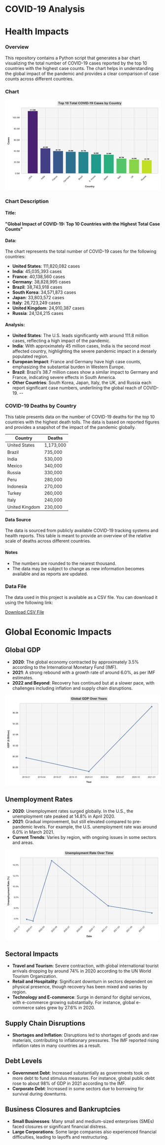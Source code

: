 # COVID-19  Analysis

# Health Impacts 

### Overview

This repository contains a Python script that generates a bar chart visualizing the total number of COVID-19 cases reported by the top 10 countries with the highest case counts. The chart helps in understanding the global impact of the pandemic and provides a clear comparison of case counts across different countries.

### Chart

![](plot_styled_updated.png)




### Chart Description

#### Title:
**"Global Impact of COVID-19: Top 10 Countries with the Highest Total Case Counts"**

#### Data:
The chart represents the total number of COVID-19 cases for the following countries:

- **United States**: 111,820,082 cases
- **India**: 45,035,393 cases
- **France**: 40,138,560 cases
- **Germany**: 38,828,995 cases
- **Brazil**: 38,743,918 cases
- **South Korea**: 34,571,873 cases
- **Japan**: 33,803,572 cases
- **Italy**: 26,723,249 cases
- **United Kingdom**: 24,910,387 cases
- **Russia**: 24,124,215 cases

#### Analysis:

- **United States**: The U.S. leads significantly with around 111.8 million cases, reflecting a high impact of the pandemic.
- **India**: With approximately 45 million cases, India is the second most affected country, highlighting the severe pandemic impact in a densely populated region.
- **European Impact**: France and Germany have high case counts, emphasizing the substantial burden in Western Europe.
- **Brazil**: Brazil’s 38.7 million cases show a similar impact to Germany and France, indicating severe effects in South America.
- **Other Countries**: South Korea, Japan, Italy, the UK, and Russia each report significant case numbers, underlining the global reach of COVID-19.
--
### COVID-19 Deaths by Country

This table presents data on the number of COVID-19 deaths for the top 10 countries with the highest death tolls. The data is based on reported figures and provides a snapshot of the impact of the pandemic globally. 

| **Country**       | **Deaths** |
|-------------------|------------|
| United States     | 1,173,000  |
| Brazil            | 735,000    |
| India             | 530,000    |
| Mexico            | 340,000    |
| Russia            | 330,000    |
| Peru              | 280,000    |
| Indonesia         | 270,000    |
| Turkey            | 260,000    |
| Italy             | 240,000    |
| United Kingdom    | 230,000    |

#### Data Source

The data is sourced from publicly available COVID-19 tracking systems and health reports. This table is meant to provide an overview of the relative scale of deaths across different countries.

#### Notes

- The numbers are rounded to the nearest thousand.
- The data may be subject to change as new information becomes available and as reports are updated.

  
### Data File

The data used in this project is available as a CSV file. You can download it using the following link:

[Download CSV File](https://github.com/AlaFadeli/Covid-19-data-visualization/blob/master/country_wise_latest.csv)



# Global Economic Impacts

## **Global GDP**
   - **2020**: The global economy contracted by approximately 3.5% according to the International Monetary Fund (IMF).
   - **2021**: A strong rebound with a growth rate of around 6.0%, as per IMF estimates.
   - **2022 and Beyond**: Recovery has continued but at a slower pace, with challenges including inflation and supply chain disruptions.

![](global_gdp_line_chart.png)



## **Unemployment Rates**
   - **2020**: Unemployment rates surged globally. In the U.S., the unemployment rate peaked at 14.8% in April 2020.
   - **2021**: Gradual improvement, but still elevated compared to pre-pandemic levels. For example, the U.S. unemployment rate was around 6.0% in March 2021.
   - **Current Trends**: Varies by region, with ongoing issues in some sectors and areas.

![](unemployment_rate_line_chart.png)




## **Sectoral Impacts**
   - **Travel and Tourism**: Severe contraction, with global international tourist arrivals dropping by around 74% in 2020 according to the UN World Tourism Organization.
   - **Retail and Hospitality**: Significant downturn in sectors dependent on physical presence, though recovery has been mixed and varies by region.
   - **Technology and E-commerce**: Surge in demand for digital services, with e-commerce growing substantially. For instance, global e-commerce sales grew by 27.6% in 2020.

## **Supply Chain Disruptions**
   - **Shortages and Inflation**: Disruptions led to shortages of goods and raw materials, contributing to inflationary pressures. The IMF reported rising inflation rates in many countries as a result.

## **Debt Levels**
   - **Government Debt**: Increased substantially as governments took on more debt to fund stimulus measures. For instance, global public debt rose to about 98% of GDP in 2021 according to the IMF.
   - **Corporate Debt**: Increased in some sectors due to borrowing for survival during downturns.

## **Business Closures and Bankruptcies**
   - **Small Businesses**: Many small and medium-sized enterprises (SMEs) faced closures or significant financial distress.
   - **Large Corporations**: Some large companies also experienced financial difficulties, leading to layoffs and restructuring.


